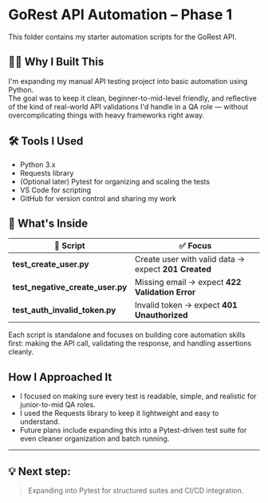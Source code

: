 # GoRest API Automation – Phase 1

This folder contains my starter automation scripts for the GoRest API.

## 👏🏽 Why I Built This
I'm expanding my manual API testing project into basic automation using Python.  
The goal was to keep it clean, beginner-to-mid-level friendly, and reflective of the kind of real-world API validations I'd handle in a QA role — without overcomplicating things with heavy frameworks right away.

## 🛠 Tools I Used
- Python 3.x
- Requests library
- (Optional later) Pytest for organizing and scaling the tests
- VS Code for scripting
- GitHub for version control and sharing my work

## 📂 What's Inside
| 📝 Script | ✅ Focus |
|-----------|---------|
| **test_create_user.py** | Create user with valid data → expect **201 Created** |
| **test_negative_create_user.py** | Missing email → expect **422 Validation Error** |
| **test_auth_invalid_token.py** | Invalid token → expect **401 Unauthorized** |


Each script is standalone and focuses on building core automation skills first: making the API call, validating the response, and handling assertions cleanly.

## How I Approached It
- I focused on making sure every test is readable, simple, and realistic for junior-to-mid QA roles.
- I used the Requests library to keep it lightweight and easy to understand.
- Future plans include expanding this into a Pytest-driven test suite for even cleaner organization and batch running.

---
💡 Next step:  
---
> Expanding into Pytest for structured suites and CI/CD integration.

